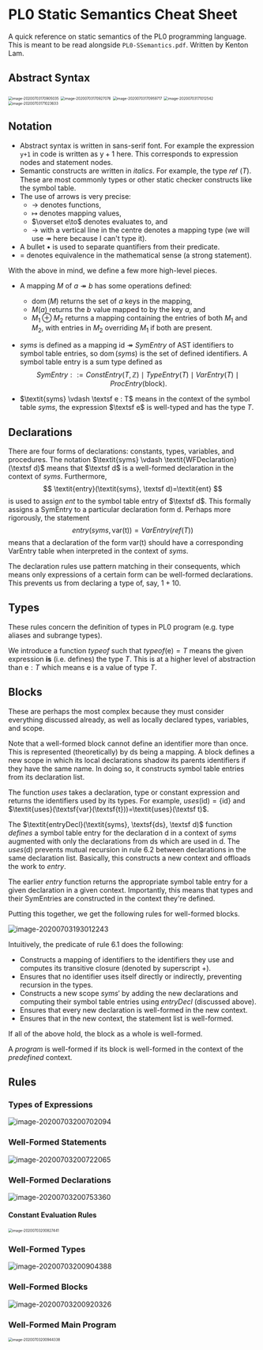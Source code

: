 # PL0 Static Semantics Cheat Sheet

A quick reference on static semantics of the PL0 programming language. This is meant to be read alongside `PL0-SSemantics.pdf`. Written by Kenton Lam.

## Abstract Syntax

<img src="assets/image-20200703170905035.png" alt="image-20200703170905035" style="zoom:50%;" />

<img src="assets/image-20200703170927076.png" alt="image-20200703170927076" style="zoom:50%;" />

<img src="assets/image-20200703170959717.png" alt="image-20200703170959717" style="zoom:50%;" />

<img src="assets/image-20200703171012542.png" alt="image-20200703171012542" style="zoom:50%;" />

<img src="assets/image-20200703171023633.png" alt="image-20200703171023633" style="zoom:50%;" />

## Notation

- Abstract syntax is written in sans-serif font. For example the expression `y+1` in code is written as $\textsf {y} + 1$ here. This corresponds to expression nodes and statement nodes.
- Semantic constructs are written in $\textit{italics}$. For example, the type $\operatorname{\textit{ref}}\,(T)$. These are most commonly types or other static checker constructs like the symbol table.
- The use of arrows is very precise:
  - $\to$ denotes functions,
  - $\mapsto$ denotes mapping values, 
  - $\overset e\to$ denotes evaluates to, and
  - $\to$ with a vertical line in the centre denotes a mapping type (we will use $\twoheadrightarrow$ here because I can't type it).
- A bullet $\bullet$ is used to separate quantifiers from their predicate.
- $=$ denotes equivalence in the mathematical sense (a strong statement).

With the above in mind, we define a few more high-level pieces.

- A mapping $M$ of $a \twoheadrightarrow b$ has some operations defined:

  - $\operatorname*{dom}(M)$ returns the set of $a$ keys in the mapping, 
  - $M(a)$ returns the $b$ value mapped to by the key $a$, and
  - $M_1 \oplus M_2$ returns a mapping containing the entries of both $M_1$ and $M_2$, with entries in $M_2$ overriding $M_1$ if both are present.

- $\textit{syms}$ is defined as a mapping $\textsf{id} \twoheadrightarrow \textit{SymEntry}$ of AST identifiers to symbol table entries, so $\operatorname*{dom}(\textit{syms})$ is the set of defined identifiers. A symbol table entry is a sum type defined as
  $$
  \textit{SymEntry} ::= \textit{ConstEntry}(T, \mathbb Z) \mid \textit{TypeEntry}(T) \mid \textit{VarEntry}(T) \mid \textit{ProcEntry}(\textsf{block}).
  $$

- $\textit{syms} \vdash \textsf e : T$ means in the context of the symbol table $\textit{syms}$, the expression $\textsf e$ is well-typed and has the type $T$.

## Declarations

There are four forms of declarations: constants, types, variables, and procedures. The notation $\textit{syms} \vdash \textit{WFDeclaration}(\textsf d)$ means that $\textsf d$ is a well-formed declaration in the context of $\textit{syms}$. Furthermore,
$$
\textit{entry}(\textit{syms}, \textsf d)=\textit{ent}
$$
is used to assign $\textit{ent}$ to the symbol table entry of $\textsf d$. This formally assigns a SymEntry to a particular declaration form $\textsf{d}$. Perhaps more rigorously, the statement
$$
\textit{entry}(\textit{syms}, \textsf{var}(\textsf{t})) = \textit{VarEntry}(\textit{ref}(T))
$$
means that a declaration of the form $\textsf{var}(\textsf{t})$ should have a corresponding VarEntry table when interpreted in the context of $\textit{syms}$. 

The declaration rules use pattern matching in their consequents, which means only expressions of a certain form can be well-formed declarations. This prevents us from declaring a type of, say, $1+10$.

## Types

These rules concern the definition of types in PL0 program (e.g. type aliases and subrange types). 

We introduce a function $\textit{typeof}$ such that $\textit{typeof}(\textsf{e}) =T$ means the given expression **is** (i.e. defines) the type $T$. This is at a higher level of abstraction than $\textsf{e} : T$ which means $\textsf{e}$ is a value of type $T$.

## Blocks

These are perhaps the most complex because they must consider everything discussed already, as well as locally declared types, variables, and scope.

Note that a well-formed block cannot define an identifier more than once. This is represented (theoretically) by $\textsf{ds}$ being a mapping. A block defines a new scope in which its local declarations shadow its parents identifiers if they have the same name. In doing so, it constructs symbol table entries from its declaration list.

The function $\textit{uses}$ takes a declaration, type or constant expression and returns the identifiers used by its types. For example, $\textit{uses}(\textsf{id})=\{\textsf{id}\}$ and $\textit{uses}(\textsf{var}(\textsf{t}))=\textit{uses}(\textsf t)$.

The $\textit{entryDecl}(\textit{syms}, \textsf{ds}, \textsf d)$ function _defines_ a symbol table entry for the declaration $\textsf{d}$ in a context of $\textit{syms}$ augmented with only the declarations from $\textsf{ds}$ which are used in $\textsf{d}$. The $\textit{uses}(\textsf{d})$ prevents mutual recursion in rule 6.2 between declarations in the same declaration list. Basically, this constructs a new context and offloads the work to $\textit{entry}$.

The earlier $\textit{entry}$ function returns the appropriate symbol table entry for a given declaration in a given context. Importantly, this means that types and their SymEntries are constructed in the context they're defined.

Putting this together, we get the following rules for well-formed blocks.

![image-20200703193012243](assets/image-20200703193012243.png)

Intuitively, the predicate of rule 6.1 does the following:

- Constructs a mapping of identifiers to the identifiers they use and computes its transitive closure (denoted by superscript $+$).
- Ensures that no identifier uses itself directly or indirectly, preventing recursion in the types.
- Constructs a new scope $\textit{syms}'$ by adding the new declarations and computing their symbol table entries using $\textit{entryDecl}$ (discussed above).
- Ensures that every new declaration is well-formed in the new context.
- Ensures that in the new context, the statement list is well-formed.

If all of the above hold, the block as a whole is well-formed.

A _program_ is well-formed if its block is well-formed in the context of the $\textit{predefined}$ context.

## Rules

### Types of Expressions

![image-20200703200702094](assets/image-20200703200702094.png)

### Well-Formed Statements

![image-20200703200722065](assets/image-20200703200722065.png)

### Well-Formed Declarations

![image-20200703200753360](assets/image-20200703200753360.png)

#### Constant Evaluation Rules

<img src="assets/image-20200703200827441.png" alt="image-20200703200827441" style="zoom:50%;" />

### Well-Formed Types

![image-20200703200904388](assets/image-20200703200904388.png)

### Well-Formed Blocks

![image-20200703200920326](assets/image-20200703200920326.png)

### Well-Formed Main Program

<img src="assets/image-20200703200944338.png" alt="image-20200703200944338" style="zoom:50%;" />